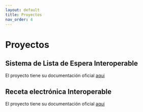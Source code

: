 ```yaml
---
layout: default
title: Proyectos
nav_order: 4
---
```


# Proyectos 

## Sistema de Lista de Espera Interoperable

El proyecto tiene su documentación oficial [aqui]

## Receta electrónica Interoperable

El proyecto tiene su documentación oficial [aqui](https://link-url-here.org)

[aqui]: https://minsal-cl.github.io/SIGTEv2-IG/

